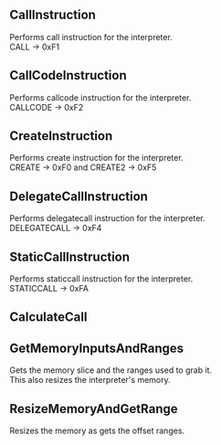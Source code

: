 ## CallInstruction
Performs call instruction for the interpreter.\
CALL -> 0xF1

## CallCodeInstruction
Performs callcode instruction for the interpreter.\
CALLCODE -> 0xF2

## CreateInstruction
Performs create instruction for the interpreter.\
CREATE -> 0xF0 and CREATE2 -> 0xF5

## DelegateCallInstruction
Performs delegatecall instruction for the interpreter.\
DELEGATECALL -> 0xF4

## StaticCallInstruction
Performs staticcall instruction for the interpreter.\
STATICCALL -> 0xFA

## CalculateCall

## GetMemoryInputsAndRanges
Gets the memory slice and the ranges used to grab it.\
This also resizes the interpreter's memory.

## ResizeMemoryAndGetRange
Resizes the memory as gets the offset ranges.

